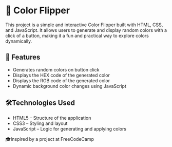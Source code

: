 # 🎨 Color Flipper
This project is a simple and interactive Color Flipper built with HTML, CSS, and JavaScript. It allows users to generate and display random colors with a click of a button, making it a fun and practical way to explore colors dynamically.

## 🎯 Features
- Generates random colors on button click
- Displays the HEX code of the generated color
- Displays the RGB code of the generated color
- Dynamic background color changes using JavaScript

## 🛠️Technologies Used
- HTML5 – Structure of the application
- CSS3 – Styling and layout
- JavaScript – Logic for generating and applying colors

🎓Inspired by a project at FreeCodeCamp